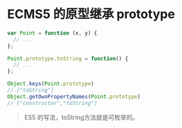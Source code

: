 # ECMS5 的原型继承 prototype
```javascript
var Point = function (x, y) {
  // ...
};

Point.prototype.toString = function() {
  // ...
};

Object.keys(Point.prototype)
// ["toString"]
Object.getOwnPropertyNames(Point.prototype)
// ["constructor","toString"]

```
> ES5 的写法，toString方法就是可枚举的。